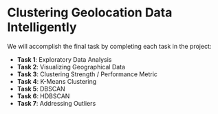 # Clustering Geolocation Data Intelligently

We will accomplish the final task by completing each task in the project:

* <b>Task 1</b>: Exploratory Data Analysis
* <b>Task 2</b>: Visualizing Geographical Data
* <b>Task 3</b>: Clustering Strength / Performance Metric
* <b>Task 4</b>: K-Means Clustering
* <b>Task 5</b>: DBSCAN
* <b>Task 6</b>: HDBSCAN
* <b>Task 7</b>: Addressing Outliers
